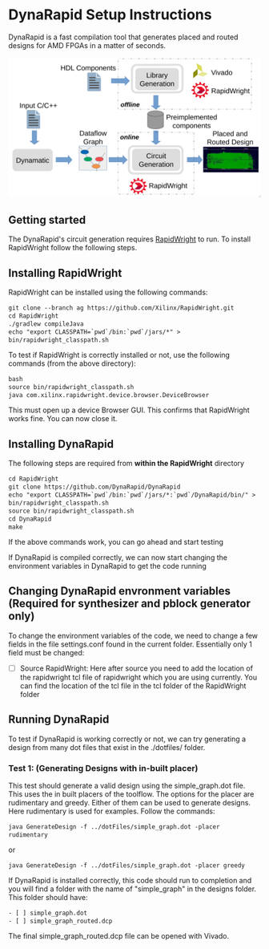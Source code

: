 #  DynaRapid Setup Instructions

DynaRapid is a fast compilation tool that generates placed and routed designs for AMD FPGAs in a matter of seconds. 

![drawing](images/Dynarapid_Flow.png)

## Getting started

The DynaRapid's circuit generation requires [RapidWright](https://www.rapidwright.io/) to run. 
To install RapidWright follow the following steps.

## Installing RapidWright

RapidWright can be installed using the following commands:

```
git clone --branch ag https://github.com/Xilinx/RapidWright.git
cd RapidWright
./gradlew compileJava
echo "export CLASSPATH=`pwd`/bin:`pwd`/jars/*" > bin/rapidwright_classpath.sh

```

To test if RapidWright is correctly installed or not, use the following commands (from the above directory):

```
bash
source bin/rapidwright_classpath.sh
java com.xilinx.rapidwright.device.browser.DeviceBrowser

```
This must open up a device Browser GUI. This confirms that RapidWright works fine. You can now close it.

## Installing DynaRapid

The following steps are required from **within the RapidWright** directory

```
cd RapidWright
git clone https://github.com/DynaRapid/DynaRapid
echo "export CLASSPATH=`pwd`/bin:`pwd`/jars/*:`pwd`/DynaRapid/bin/" > bin/rapidwright_classpath.sh
source bin/rapidwright_classpath.sh
cd DynaRapid
make

```
If the above commands work, you can go ahead and start testing


If DynaRapid is compiled correctly, we can now start changing the environment variables in DynaRapid to get the code running

## Changing DynaRapid envronment variables (Required for synthesizer and pblock generator only)
To change the environment variables of the code, we need to change a few fields in the file settings.conf found in the current folder.
Essentially only 1 field must be changed:

- [ ] Source RapidWright: Here after source you need to add the location of the rapidwright tcl file of rapidwright which you are using currently. You can find the location of the tcl file in the tcl folder of the RapidWright folder


## Running DynaRapid
To test if DynaRapid is working correctly or not, we can try generating a design from many dot files that exist in the ./dotfiles/ folder.

### Test 1: (Generating Designs with in-built placer)
This test should generate a valid design using the simple_graph.dot file. This uses the in built placers of the toolflow. 
The options for the placer are rudimentary and greedy. Either of them can be used to generate designs. Here rudimentary is used for examples. Follow the commands:

```
java GenerateDesign -f ../dotFiles/simple_graph.dot -placer rudimentary

```

or 

```
java GenerateDesign -f ../dotFiles/simple_graph.dot -placer greedy

```

If DynaRapid is installed correctly, this code should run to completion and you will find a folder with the name of "simple_graph" in the designs folder. This folder should have:

```
- [ ] simple_graph.dot
- [ ] simple_graph_routed.dcp
```

The final simple_graph_routed.dcp file can be opened with Vivado.


